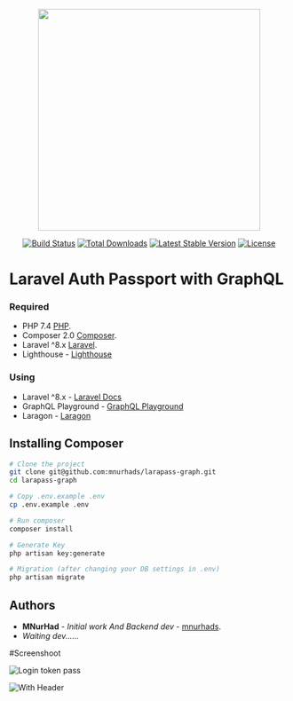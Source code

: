<p align="center"><a href="https://laravel.com" target="_blank"><img src="https://raw.githubusercontent.com/laravel/art/master/logo-lockup/5%20SVG/2%20CMYK/1%20Full%20Color/laravel-logolockup-cmyk-red.svg" width="400"></a></p>

<p align="center">
<a href="https://travis-ci.org/laravel/framework"><img src="https://travis-ci.org/laravel/framework.svg" alt="Build Status"></a>
<a href="https://packagist.org/packages/laravel/framework"><img src="https://img.shields.io/packagist/dt/laravel/framework" alt="Total Downloads"></a>
<a href="https://packagist.org/packages/laravel/framework"><img src="https://img.shields.io/packagist/v/laravel/framework" alt="Latest Stable Version"></a>
<a href="https://packagist.org/packages/laravel/framework"><img src="https://img.shields.io/packagist/l/laravel/framework" alt="License"></a>
</p>

# Laravel Auth Passport with GraphQL

### Required

 * PHP 7.4 [PHP](https://www.php.net/releases/7_4_0.php).
 * Composer 2.0 [Composer](https://blog.packagist.com/composer-2-0-is-now-available/).
 * Laravel ^8.x [Laravel](https://laravel.com/docs/8.x#installation).
 * Lighthouse - [Lighthouse](https://lighthouse-php.com/)

### Using

- Laravel ^8.x - [Laravel Docs](https://laravel.com/docs/8.x/)
- GraphQL Playground - [GraphQL Playground](https://www.apollographql.com/docs/apollo-server/v2/testing/graphql-playground/)
- Laragon - [Laragon](https://laragon.org/)

## Installing Composer
```bash
# Clone the project
git clone git@github.com:mnurhads/larapass-graph.git
cd larapass-graph

# Copy .env.example .env
cp .env.example .env

# Run composer
composer install

# Generate Key
php artisan key:generate

# Migration (after changing your DB settings in .env)
php artisan migrate

```
## Authors

* **MNurHad** - *Initial work And Backend dev* - [mnurhads](https://github.com/mnurhads).
* *Waiting dev......*

#Screenshoot

![Login token pass](https://user-images.githubusercontent.com/108712079/206404432-9ebe41c3-e85a-4243-a350-c0d87524483c.png)

![With Header](https://user-images.githubusercontent.com/108712079/206404460-cabbb5d6-40f5-4fb9-b831-11a4130a9e0d.png)


